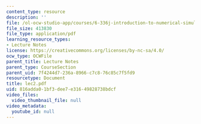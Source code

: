 ```yaml
---
content_type: resource
description: ''
file: /ol-ocw-studio-app/courses/6-336j-introduction-to-numerical-simulation-sma-5211-fall-2003/816adda01bf3dee7e31649828738bdcf_lec2.pdf
file_size: 413830
file_type: application/pdf
learning_resource_types:
- Lecture Notes
license: https://creativecommons.org/licenses/by-nc-sa/4.0/
ocw_type: OCWFile
parent_title: Lecture Notes
parent_type: CourseSection
parent_uid: 7f4244d7-236a-8966-c7c8-76c85c7f5fd9
resourcetype: Document
title: lec2.pdf
uid: 816adda0-1bf3-dee7-e316-49828738bdcf
video_files:
  video_thumbnail_file: null
video_metadata:
  youtube_id: null
---
```


